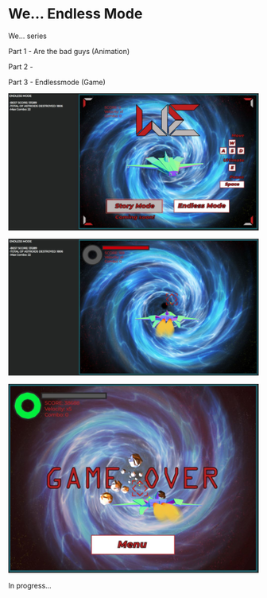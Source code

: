 # We... Endless Mode

We... series

Part 1 - Are the bad guys (Animation)

Part 2 - 

Part 3 - Endlessmode  (Game)

![](Stuff/prints/1.JPG)

![](Stuff/prints/2.jpg)

![](Stuff/prints/3.jpg)





In progress...
